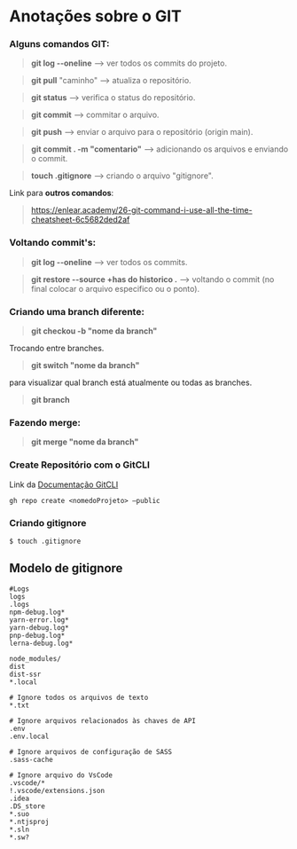 # Anotações sobre o **GIT**


### Alguns comandos **GIT**:

> **git log --oneline** --> ver todos os commits do projeto.

> **git pull** "caminho" --> atualiza o repositório.

> **git status** --> verifica o status do repositório.

> **git commit** --> commitar o arquivo.

> **git push** --> enviar o arquivo para o repositório (origin main).

> **git commit . -m "comentario"** --> adicionando os arquivos e enviando o commit.

> **touch .gitignore** --> criando o arquivo "gitignore".

Link para **outros comandos**:
> https://enlear.academy/26-git-command-i-use-all-the-time-cheatsheet-6c5682ded2af

### Voltando commit's:

> **git log --oneline** --> ver todos os commits.

> **git restore --source +has do historico .** --> voltando o commit (no final colocar o arquivo especifico ou o ponto).


### Criando uma branch diferente:

> **git checkou -b "nome da branch"**

Trocando entre branches.

> **git switch "nome da branch"**

para visualizar qual branch está atualmente ou todas as branches.

> **git branch**

### Fazendo merge:

> **git merge "nome da branch"**

### Create Repositório com o GitCLI

Link da [Documentação GitCLI](https://cli.github.com/manual/gh_repo_create)


```
gh repo create <nomedoProjeto> —public
```

### Criando gitignore

```
$ touch .gitignore
```

## Modelo de gitignore

```
#Logs
logs
.logs
npm-debug.log*
yarn-error.log*
yarn-debug.log*
pnp-debug.log*
lerna-debug.log*

node_modules/
dist
dist-ssr
*.local

# Ignore todos os arquivos de texto
*.txt

# Ignore arquivos relacionados às chaves de API
.env
.env.local

# Ignore arquivos de configuração de SASS
.sass-cache

# Ignore arquivo do VsCode
.vscode/*
!.vscode/extensions.json
.idea
.DS_store
*.suo
*.ntjsproj
*.sln
*.sw?

```